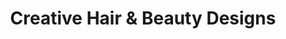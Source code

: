 ---
title: "Creative Hair & Beauty Designs"
url: /ford-city/creative-hair-und-beauty-designs/
shop: Friseur
---